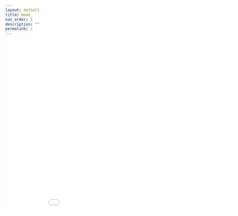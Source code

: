 ```yaml
---
layout: default
title: Home
nav_order: 1
description: ""
permalink: /
---
```

<iframe 
    src="Examples/Grid/index.html?"
    style="width: 960; height: 540; border: 0;">
</iframe>